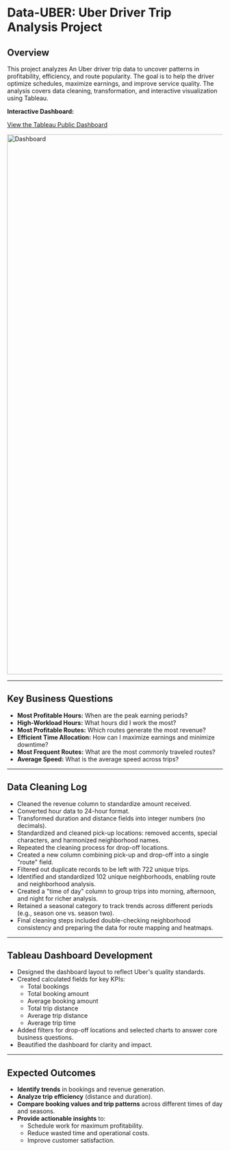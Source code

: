 # Data-UBER: Uber Driver Trip Analysis Project

## Overview

This project analyzes An Uber driver trip data to uncover patterns in profitability, efficiency, and route popularity. The goal is to help the driver optimize schedules, maximize earnings, and improve service quality. The analysis covers data cleaning, transformation, and interactive visualization using Tableau.

**Interactive Dashboard:**  

[View the Tableau Public Dashboard](https://public.tableau.com/views/UberTripAnalysisdashboard/Dashboard1?:language=en-GB&publish=yes&:sid=&:redirect=auth&:display_count=n&:origin=viz_share_link)

<img width="1260" alt="Dashboard" src="https://github.com/user-attachments/assets/a00cd39f-8ff7-427a-b207-9c101f5ab0de" />

---

## Key Business Questions

- **Most Profitable Hours:** When are the peak earning periods?
- **High-Workload Hours:** What hours did I work the most?
- **Most Profitable Routes:** Which routes generate the most revenue?
- **Efficient Time Allocation:** How can I maximize earnings and minimize downtime?
- **Most Frequent Routes:** What are the most commonly traveled routes?
- **Average Speed:** What is the average speed across trips?

---

## Data Cleaning Log

- Cleaned the revenue column to standardize amount received.
- Converted hour data to 24-hour format.
- Transformed duration and distance fields into integer numbers (no decimals).
- Standardized and cleaned pick-up locations: removed accents, special characters, and harmonized neighborhood names.
- Repeated the cleaning process for drop-off locations.
- Created a new column combining pick-up and drop-off into a single "route" field.
- Filtered out duplicate records to be left with 722 unique trips.
- Identified and standardized 102 unique neighborhoods, enabling route and neighborhood analysis.
- Created a "time of day" column to group trips into morning, afternoon, and night for richer analysis.
- Retained a seasonal category to track trends across different periods (e.g., season one vs. season two).
- Final cleaning steps included double-checking neighborhood consistency and preparing the data for route mapping and heatmaps.

---

## Tableau Dashboard Development

- Designed the dashboard layout to reflect Uber's quality standards.
- Created calculated fields for key KPIs:
  - Total bookings
  - Total booking amount
  - Average booking amount
  - Total trip distance
  - Average trip distance
  - Average trip time
- Added filters for drop-off locations and selected charts to answer core business questions.
- Beautified the dashboard for clarity and impact.

---

## Expected Outcomes

- **Identify trends** in bookings and revenue generation.
- **Analyze trip efficiency** (distance and duration).
- **Compare booking values and trip patterns** across different times of day and seasons.
- **Provide actionable insights** to:
  - Schedule work for maximum profitability.
  - Reduce wasted time and operational costs.
  - Improve customer satisfaction.

